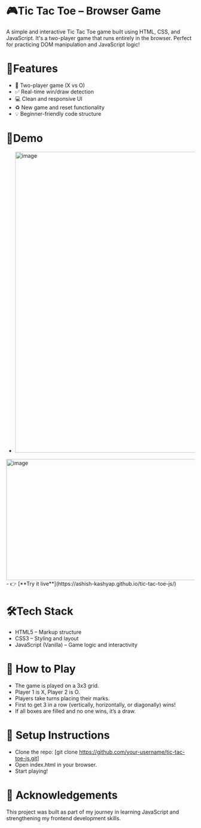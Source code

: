 # 🎮Tic Tac Toe – Browser Game
A simple and interactive Tic Tac Toe game built using HTML, CSS, and JavaScript. It's a two-player game that runs entirely in the browser. Perfect for practicing DOM manipulation and JavaScript logic!

# 🚀Features
- 🔁 Two-player game (X vs O)
- ✅ Real-time win/draw detection
- 💻 Clean and responsive UI
- ♻️ New game and reset functionality
- 💡 Beginner-friendly code structure

# 📸Demo
- <img width="851" height="803" alt="image" src="https://github.com/user-attachments/assets/27b75ba1-7cba-45d3-8869-c1ab3ca5e273" />
<img width="1035" height="323" alt="image" src="https://github.com/user-attachments/assets/df110a63-ac7e-479d-9ac4-10b8b261262c" />
- 👉 [**Try it live**](https://ashish-kashyap.github.io/tic-tac-toe-js/)

# 🛠️Tech Stack
- HTML5 – Markup structure
- CSS3 – Styling and layout
- JavaScript (Vanilla) – Game logic and interactivity

# 🧠 How to Play
- The game is played on a 3x3 grid.
- Player 1 is X, Player 2 is O.
- Players take turns placing their marks.
- First to get 3 in a row (vertically, horizontally, or diagonally) wins!
- If all boxes are filled and no one wins, it’s a draw.

# 🔧 Setup Instructions
- Clone the repo: [git clone https://github.com/your-username/tic-tac-toe-js.git]
- Open index.html in your browser.
- Start playing!

# 🙌 Acknowledgements
This project was built as part of my journey in learning JavaScript and strengthening my frontend development skills.


